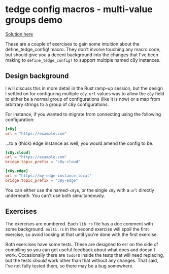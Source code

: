 # tedge config macros - multi-value groups demo

[Solution here](https://github.com/jarhodes314/config-macro-rru/tree/solution)

These are a couple of exercises to gain some intuition about the define_tedge_config! macro.
They don't involve touching any macro code, but should give you a decent background into the
changes that I've been making to `define_tedge_config!` to support multiple named c8y instances.

## Design background

I will discuss this in more detail in the Rust ramp-up session, but the design I settled on for
configuring multiple `c8y.url` values was to allow the `c8y` field to either be a normal group
of configurations (like it is now) or a map from arbitrary strings to a group of c8y configurations.

For instance, if you wanted to migrate from connecting using the following configuration:

```toml
[c8y]
url = "https://example.com"
```

...to a (thick) edge instance as well, you would amend the config to be.

```toml
[c8y.cloud]
url = "https://example.com"
bridge.topic_prefix = "c8y-cloud"

[c8y.edge]
url = "https://my-edge-instance.local"
bridge.topic_prefix = "c8y-edge"
```

You can either use the named-`c8y`s, or the single `c8y` with a `url` directly underneath.
You can't use both simultaneously.

## Exercises
The exercises are numbered. Each `lib.rs` file has a doc comment with some background.
`multi.rs` in the second exercise will spoil the first exercise, so avoid looking at
that until you're done with the first exercise.

Both exercises have some tests. These are designed to err on the side of compiling so
you can get useful feedback about what does and doesn't work. Occasionally there are
`todo!`s inside the tests that will need replacing, but the tests _should_ work other
than that without any changes. That said, I've not fully tested them, so there may be
a bug somewhere.